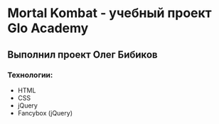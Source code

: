 # Mortal Kombat - учебный проект Glo Academy
## Выполнил проект Олег Бибиков
### Технологии:
- HTML
- CSS
- jQuery
- Fancybox (jQuery)
